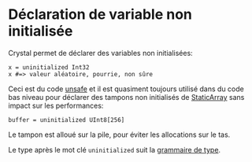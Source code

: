 # Déclaration de variable non initialisée

Crystal permet de déclarer des variables non initialisées:

```crystal
x = uninitialized Int32
x #=> valeur aléatoire, pourrie, non sûre
```

Ceci est du code [unsafe](unsafe.html) et il est quasiment toujours utilisé dans du code bas niveau
pour déclarer des tampons non initialisés de [StaticArray](http://crystal-lang.org/api/StaticArray.html) sans impact sur les performances:

```crystal
buffer = uninitialized UInt8[256]
```

Le tampon est alloué sur la pile, pour éviter les allocations sur le tas.

Le type après le mot clé `uninitialized` suit la [grammaire de type](type_grammar.html).
